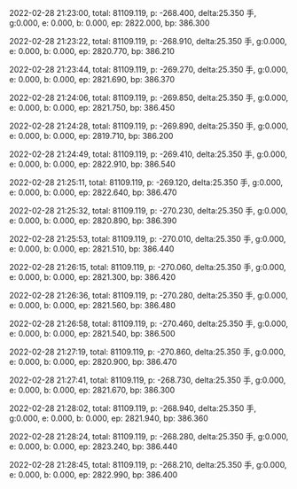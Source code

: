 2022-02-28 21:23:00, total: 81109.119, p: -268.400, delta:25.350 手, g:0.000, e: 0.000, b: 0.000, ep: 2822.000, bp: 386.300

2022-02-28 21:23:22, total: 81109.119, p: -268.910, delta:25.350 手, g:0.000, e: 0.000, b: 0.000, ep: 2820.770, bp: 386.210

2022-02-28 21:23:44, total: 81109.119, p: -269.270, delta:25.350 手, g:0.000, e: 0.000, b: 0.000, ep: 2821.690, bp: 386.370

2022-02-28 21:24:06, total: 81109.119, p: -269.850, delta:25.350 手, g:0.000, e: 0.000, b: 0.000, ep: 2821.750, bp: 386.450

2022-02-28 21:24:28, total: 81109.119, p: -269.890, delta:25.350 手, g:0.000, e: 0.000, b: 0.000, ep: 2819.710, bp: 386.200

2022-02-28 21:24:49, total: 81109.119, p: -269.410, delta:25.350 手, g:0.000, e: 0.000, b: 0.000, ep: 2822.910, bp: 386.540

2022-02-28 21:25:11, total: 81109.119, p: -269.120, delta:25.350 手, g:0.000, e: 0.000, b: 0.000, ep: 2822.640, bp: 386.470

2022-02-28 21:25:32, total: 81109.119, p: -270.230, delta:25.350 手, g:0.000, e: 0.000, b: 0.000, ep: 2820.890, bp: 386.390

2022-02-28 21:25:53, total: 81109.119, p: -270.010, delta:25.350 手, g:0.000, e: 0.000, b: 0.000, ep: 2821.510, bp: 386.440

2022-02-28 21:26:15, total: 81109.119, p: -270.060, delta:25.350 手, g:0.000, e: 0.000, b: 0.000, ep: 2821.300, bp: 386.420

2022-02-28 21:26:36, total: 81109.119, p: -270.280, delta:25.350 手, g:0.000, e: 0.000, b: 0.000, ep: 2821.560, bp: 386.480

2022-02-28 21:26:58, total: 81109.119, p: -270.460, delta:25.350 手, g:0.000, e: 0.000, b: 0.000, ep: 2821.540, bp: 386.500

2022-02-28 21:27:19, total: 81109.119, p: -270.860, delta:25.350 手, g:0.000, e: 0.000, b: 0.000, ep: 2820.900, bp: 386.470

2022-02-28 21:27:41, total: 81109.119, p: -268.730, delta:25.350 手, g:0.000, e: 0.000, b: 0.000, ep: 2821.670, bp: 386.300

2022-02-28 21:28:02, total: 81109.119, p: -268.940, delta:25.350 手, g:0.000, e: 0.000, b: 0.000, ep: 2821.940, bp: 386.360

2022-02-28 21:28:24, total: 81109.119, p: -268.280, delta:25.350 手, g:0.000, e: 0.000, b: 0.000, ep: 2823.240, bp: 386.440

2022-02-28 21:28:45, total: 81109.119, p: -268.210, delta:25.350 手, g:0.000, e: 0.000, b: 0.000, ep: 2822.990, bp: 386.400